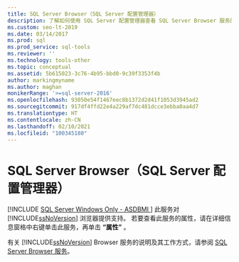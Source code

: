 ```yaml
---
title: SQL Server Browser（SQL Server 配置管理器）
description: 了解如何使用 SQL Server 配置管理器查看 SQL Server Browser 服务的属性。
ms.custom: seo-lt-2019
ms.date: 03/14/2017
ms.prod: sql
ms.prod_service: sql-tools
ms.reviewer: ''
ms.technology: tools-other
ms.topic: conceptual
ms.assetid: 5b615023-3c76-4b95-bbd0-9c39f3353f4b
author: markingmyname
ms.author: maghan
monikerRange: '>=sql-server-2016'
ms.openlocfilehash: 93050e54f1467eec8b1372d2d41f1053d3945ad2
ms.sourcegitcommit: 917df4ffd22e4a229af7dc481dcce3ebba0aa4d7
ms.translationtype: HT
ms.contentlocale: zh-CN
ms.lasthandoff: 02/10/2021
ms.locfileid: "100345180"
---
```

# <a name="sql-server-browser-sql-server-configuration-manager"></a>SQL Server Browser（SQL Server 配置管理器）
[!INCLUDE [SQL Server Windows Only - ASDBMI ](../../includes/applies-to-version/sql-windows-only-asdbmi.md)]
  此服务对 [!INCLUDE[ssNoVersion](../../includes/ssnoversion-md.md)] 浏览器提供支持。 若要查看此服务的属性，请在详细信息窗格中右键单击此服务，再单击 **“属性”** 。  
  
 有关 [!INCLUDE[ssNoVersion](../../includes/ssnoversion-md.md)] Browser 服务的说明及其工作方式，请参阅 [SQL Server Browser 服务](../../tools/configuration-manager/sql-server-browser-service.md)。  
  
  
